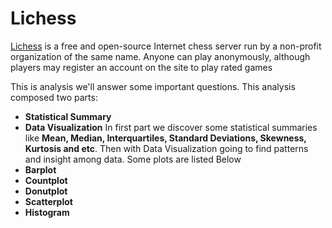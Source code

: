 # Lichess
[Lichess](https://lichess.org) is a free and open-source Internet chess server run by a non-profit organization of the same name. Anyone can play anonymously, although players may register an account on the site to play rated games

This is analysis we'll answer some important questions. This analysis composed two parts: 
* **Statistical Summary**
* **Data Visualization** 
In first part we discover some statistical summaries like **Mean, Median, Interquartiles, Standard Deviations, Skewness, Kurtosis and etc**.
Then with Data Visualization going to find patterns and insight among data. Some plots are listed Below
* **Barplot**
* **Countplot**
* **Donutplot**
* **Scatterplot**
* **Histogram** 
